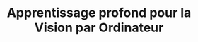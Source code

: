 ---
title: "Apprentissage profond pour la Vision par Ordinateur"
menu:
  sidebar:
    name: Deep Learning & CV
    identifier: dlcv
    parent: teaching
    weight: 10
---